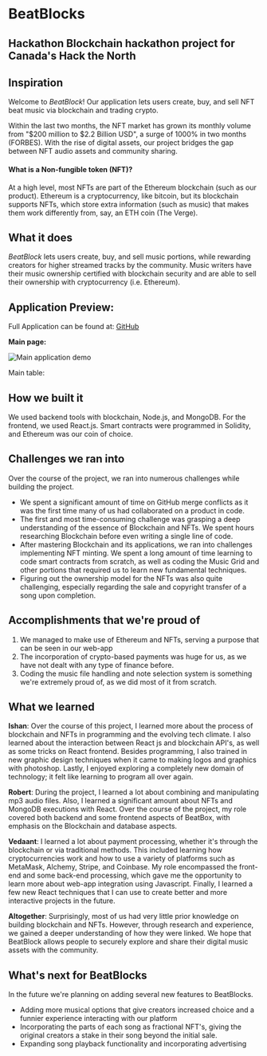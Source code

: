 # BeatBlocks

## Hackathon Blockchain hackathon project for Canada's Hack the North

## Inspiration
Welcome to *BeatBlock*! Our application lets users create, buy, and sell NFT beat music via blockchain and trading crypto.

Within the last two months, the NFT market has grown its monthly volume from "$200 million to $2.2 Billion USD", a surge of 1000% in two months (FORBES). With the rise of digital assets, our project bridges the gap between NFT audio assets and community sharing.

#### What is a Non-fungible token (NFT)?
At a high level, most NFTs are part of the Ethereum blockchain (such as our product). Ethereum is a cryptocurrency, like bitcoin, but its blockchain supports NFTs, which store extra information (such as music) that makes them work differently from, say, an ETH coin (The Verge).

## What it does
*BeatBlock* lets users create, buy, and sell music portions, while rewarding creators for higher streamed tracks by the community. Music writers have their music ownership certified with blockchain security and are able to sell their ownership with cryptocurrency (i.e. Ethereum).

## Application Preview:
Full Application can be found at: [GitHub](https://github.com/Deep-Thoughts42/BeatBlocks)

**Main page:**

![Main application demo](https://cdn.discordapp.com/attachments/886292361464938550/889153243698069524/Untitled__Sep_19_2021_10_14_AM.gif)

Main table:


## How we built it
We used backend tools with blockchain, Node.js, and MongoDB. For the frontend, we used React.js. Smart contracts were programmed in Solidity, and Ethereum was our coin of choice. 

## Challenges we ran into
Over the course of the project, we ran into numerous challenges while building the project.

- We spent a significant amount of time on GitHub merge conflicts as it was the first time many of us had collaborated on a product in code. 
- The first and most time-consuming challenge was grasping a deep understanding of the essence of Blockchain and NFTs. We spent hours researching Blockchain before even writing a single line of code.
- After mastering Blockchain and its applications, we ran into challenges implementing NFT minting. We spent a long amount of time learning to code smart contracts from scratch, as well as coding the Music Grid and other portions that required us to learn new fundamental techniques.
- Figuring out the ownership model for the NFTs was also quite challenging, especially regarding the sale and copyright transfer of a song upon completion.

## Accomplishments that we're proud of
1. We managed to make use of Ethereum and NFTs, serving a purpose that can be seen in our web-app
2. The incorporation of crypto-based payments was huge for us, as we have not dealt with any type of finance before.
3. Coding the music file handling and note selection system is something we're extremely proud of, as we did most of it from scratch. 

## What we learned
**Ishan**: Over the course of this project, I learned more about the process of blockchain and NFTs in programming and the evolving tech climate. I also learned about the interaction between React js and blockchain API's, as well as some tricks on React frontend. Besides programming, I also trained in new graphic design techniques when it came to making logos and graphics with photoshop. Lastly, I enjoyed exploring a completely new domain of technology; it felt like learning to program all over again.

**Robert**:  During the project, I learned a lot about combining and manipulating mp3 audio files. Also, I learned a significant amount about NFTs and MongoDB executions with React. Over the course of the project, my role covered both backend and some frontend aspects of BeatBox, with emphasis on the Blockchain and database aspects.

**Vedaant**: I learned a lot about payment processing, whether it's through the blockchain or via traditional methods. This included learning how cryptocurrencies work and how to use a variety of platforms such as MetaMask, Alchemy, Stripe, and Coinbase. My role encompassed the front-end and some back-end processing, which gave me the opportunity to learn more about web-app integration using Javascript. Finally, I learned a few new React techniques that I can use to create better and more interactive projects in the future. 

**Altogether**: Surprisingly, most of us had very little prior knowledge on building blockchain and NFTs. However, through research and experience, we gained a deeper understanding of how they were linked. We hope that BeatBlock allows people to securely explore and share their digital music assets with the community.

## What's next for BeatBlocks
In the future we're planning on adding several new features to BeatBlocks.
- Adding more musical options that give creators increased choice and a funnier experience interacting with our platform
- Incorporating the parts of each song as fractional NFT's, giving the original creators a stake in their song beyond the initial sale. 
- Expanding song playback functionality and incorporating advertising


